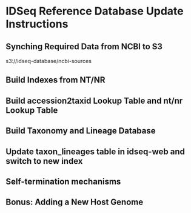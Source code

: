 # IDSeq Reference Database Update Instructions

## Synching Required Data from NCBI to S3 

  s3://idseq-database/ncbi-sources


## Build Indexes from  NT/NR 



## Build accession2taxid Lookup  Table and nt/nr Lookup Table


## Build Taxonomy and Lineage Database


## Update taxon_lineages table in idseq-web and switch to new index 


## Self-termination mechanisms


## Bonus: Adding a New Host Genome


